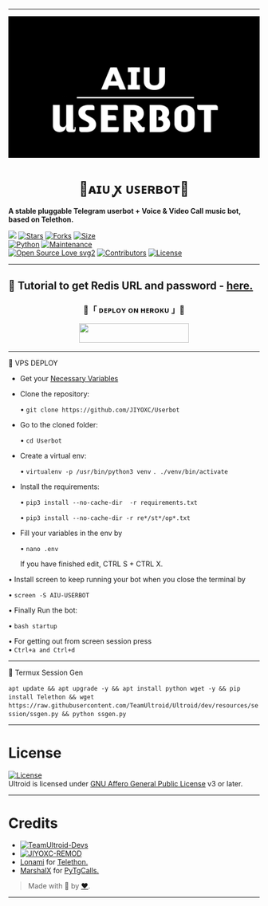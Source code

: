 ----
<p align="center">
  <img src="https://github.com/JIYOXC/AIU-USERBOT/blob/main/resources/extras/inline.jpg" alt="TeamUltroid Logo">
</p>
<h1 align="center">
  <b>💠ᴀɪᴜ ꭙ ᴜꜱᴇʀʙᴏᴛ💠</b>
</h1>

<b>A stable pluggable Telegram userbot + Voice & Video Call music bot, based on Telethon.</b>

[![](https://img.shields.io/badge/AIU-v1.0-crimson)](#)
[![Stars](https://img.shields.io/github/stars/JIYOXC/AIU-USERBOT?style=flat-square&color=yellow)](https://github.com/JIYOXC/AIU-USERBOT/stargazers)
[![Forks](https://img.shields.io/github/forks/JIYOXC/AIU-USERBOT?style=flat-square&color=orange)](https://github.com/JIYOXC/AIU-USERBOTd/fork)
[![Size](https://img.shields.io/github/repo-size/JIYOXC/AIU-USERBOT?style=flat-square&color=green)](https://github.com/JIYOXC/AIU-USERBOT/)   
[![Python](https://img.shields.io/badge/Python-v3.10.3-blue)](https://www.python.org/)
[![Maintenance](https://img.shields.io/badge/Maintained%3F-yes-green.svg)](https://github.com/JIYOXC/AIU-USERBOT/graphs/commit-activity)   
[![Open Source Love svg2](https://badges.frapsoft.com/os/v2/open-source.svg?v=103)](https://github.com/JIYOXC/AIU-USERBOT)
[![Contributors](https://img.shields.io/github/contributors/JIYOXC/AIU-USERBOT?style=flat-square&color=green)](https://github.com/JIYOXC/AIU-USERBOT/graphs/contributors)
[![License](https://img.shields.io/badge/License-AGPL-blue)](https://github.com/JIYOXC/AIU-USERBOT/blob/main/LICENSE)   

----


💠 Tutorial to get Redis URL and password - [here.](./resources/extras/redistut.md)
---

<h3 align="center">
    💠「 ᴅᴇᴩʟᴏʏ ᴏɴ ʜᴇʀᴏᴋᴜ 」💠
</h3>

<p align="center"><a href="https://dashboard.heroku.com/new?template=https://github.com/JIYOXC/AIU-USERBOT"> <img src="https://img.shields.io/badge/Deploy%20On%20Heroku-black?style=for-the-badge&logo=heroku" width="220" height="38.45"/></a></p>

----

💠 VPS DEPLOY 
- Get your [Necessary Variables](https://github.com/JIYOXC/Userbot/blob/main/.env.sample)

- Clone the repository:    

  • `git clone https://github.com/JIYOXC/Userbot`

- Go to the cloned folder:    

  • `cd Userbot`

- Create a virtual env:      

  • `virtualenv -p /usr/bin/python3 venv`
    `. ./venv/bin/activate`

- Install the requirements:

  • `pip3 install --no-cache-dir  -r requirements.txt`

  • `pip3 install --no-cache-dir -r re*/st*/op*.txt`
  

- Fill your variables in the env by

  • `nano .env` 

  If you have finished edit, CTRL S + CTRL X.

• Install screen to keep running your bot when you close the terminal by 
  
  • `screen -S AIU-USERBOT`

• Finally Run the bot:
  
  • `bash startup`

• For getting out from screen session press    
• `Ctrl+a and Ctrl+d`

---
💠 Termux Session Gen

`apt update && apt upgrade -y && apt install python wget -y && pip install Telethon && wget https://raw.githubusercontent.com/TeamUltroid/Ultroid/dev/resources/session/ssgen.py && python ssgen.py`

---

# License
[![License](https://www.gnu.org/graphics/agplv3-155x51.png)](LICENSE)   
Ultroid is licensed under [GNU Affero General Public License](https://www.gnu.org/licenses/agpl-3.0.en.html) v3 or later.

---

# Credits
* [![TeamUltroid-Devs](https://img.shields.io/static/v1?label=Teamultroid&message=devs&color=critical)](https://t.me/@xditya)
* [![JIYOXC-REMOD](https://img.shields.io/static/v1?label=JIYOXC&message=REMOD&color=critical)](https://t.me/@REVAIU)
* [Lonami](https://github.com/LonamiWebs/) for [Telethon.](https://github.com/LonamiWebs/Telethon)
* [MarshalX](https://github.com/MarshalX) for [PyTgCalls.](https://github.com/MarshalX/tgcalls)

> Made with 💠 by [♥️](https://t.me/teamx-cloner).    
----

